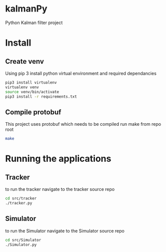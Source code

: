 # kalmanPy
Python Kalman filter project

# Install
## Create venv
Using pip 3 install python virtual environment and required dependancies
```bash
pip3 install virtualenv
virtualenv venv
source venv/bin/activate
pip3 install -r requirements.txt
```

## Compile protobuf
This project uses protobuf which needs to be compiled
run make from repo root 
```bash
make
```
# Running the applications

## Tracker
to run the tracker navigate to the tracker source repo
```bash 
cd src/tracker
./tracker.py
```

## Simulator
to run the Simulator navigate to the Simulator source repo
```bash 
cd src/Simulator
./Simulator.py
```
